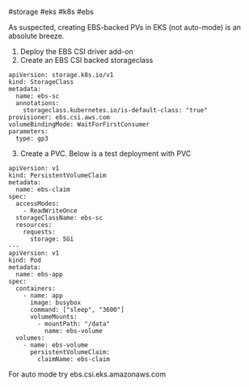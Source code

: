#storage #eks #k8s #ebs

As suspected, creating EBS-backed PVs in EKS (not auto-mode) is an absolute breeze.

1. Deploy the EBS CSI driver add-on
2. Create an EBS CSI backed storageclass

```
apiVersion: storage.k8s.io/v1
kind: StorageClass
metadata:
  name: ebs-sc
  annotations:
    storageclass.kubernetes.io/is-default-class: "true"
provisioner: ebs.csi.aws.com
volumeBindingMode: WaitForFirstConsumer
parameters:
  type: gp3
```

3. Create a PVC.  Below is a test deployment with PVC

```
apiVersion: v1
kind: PersistentVolumeClaim
metadata:
  name: ebs-claim
spec:
  accessModes:
    - ReadWriteOnce
  storageClassName: ebs-sc
  resources:
    requests:
      storage: 5Gi
---
apiVersion: v1
kind: Pod
metadata:
  name: ebs-app
spec:
  containers:
    - name: app
      image: busybox
      command: ["sleep", "3600"]
      volumeMounts:
        - mountPath: "/data"
          name: ebs-volume
  volumes:
    - name: ebs-volume
      persistentVolumeClaim:
        claimName: ebs-claim
```

For auto mode try ebs.csi.eks.amazonaws.com
